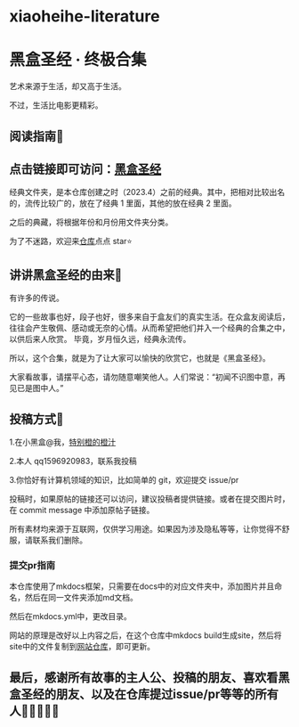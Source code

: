 # xiaoheihe-literature

# 黑盒圣经 · 终极合集

艺术来源于生活，却又高于生活。

不过，生活比电影更精彩。

## 阅读指南🧭

## 点击链接即可访问：[黑盒圣经](https://heygsc.github.io/)

经典文件夹，是本仓库创建之时（2023.4）之前的经典。其中，把相对比较出名的，流传比较广的，放在了经典 1 里面，其他的放在经典 2 里面。

之后的典藏，将根据年份和月份用文件夹分类。

为了不迷路，欢迎来[仓库](https://github.com/heygsc/xiaoheihe-literature)点点 star⭐

## 讲讲黑盒圣经的由来🚀

有许多的传说。

它的一些故事也好，段子也好，很多来自于盒友们的真实生活。在众盒友阅读后，往往会产生敬佩、感动或无奈的心情。从而希望把他们并入一个经典的合集之中，以供后来人欣赏。
毕竟，岁月恒久远，经典永流传。

所以，这个合集，就是为了让大家可以愉快的欣赏它，也就是《黑盒圣经》。

大家看故事，请摆平心态，请勿随意嘲笑他人。人们常说：“初闻不识图中意，再见已是图中人。”

## 投稿方式🎨

1.在小黑盒@我，[特别橙的橙汁](https://api.xiaoheihe.cn/v3/bbs/app/api/web/share?link_id=102997927)

2.本人 qq1596920983，联系我投稿

3.你恰好有计算机领域的知识，比如简单的 git，欢迎提交 issue/pr

投稿时，如果原帖的链接还可以访问，建议投稿者提供链接。或者在提交图片时，在 commit message 中添加原帖子链接。

所有素材均来源于互联网，仅供学习用途。如果因为涉及隐私等等，让你觉得不舒服，请联系我们删除。

### 提交pr指南

本仓库使用了mkdocs框架，只需要在docs中的对应文件夹中，添加图片并且命名，然后在同一文件夹添加md文档。

然后在mkdocs.yml中，更改目录。

网站的原理是改好以上内容之后，在这个仓库中mkdocs build生成site，然后将site中的文件复制到[网站仓库](https://github.com/heygsc/heygsc.github.io)，即可更新。

## 最后，感谢所有故事的主人公、投稿的朋友、喜欢看黑盒圣经的朋友、以及在仓库提过issue/pr等等的所有人🎉🎉🎉🎉🎉
